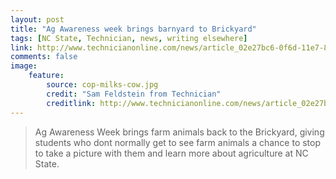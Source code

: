 ```yaml
---
layout: post
title: "Ag Awareness week brings barnyard to Brickyard"
tags: [NC State, Technician, news, writing elsewhere]
link: http://www.technicianonline.com/news/article_02e27bc6-0f6d-11e7-83f5-1fb152a1897c.html
comments: false
image:
    feature:
        source: cop-milks-cow.jpg
        credit: "Sam Feldstein from Technician"
        creditlink: http://www.technicianonline.com/news/article_02e27bc6-0f6d-11e7-83f5-1fb152a1897c.html
---
```

> Ag Awareness Week brings farm animals back to the Brickyard, giving students who dont normally get to see farm animals a chance to stop to take a picture with them and learn more about agriculture at NC State.